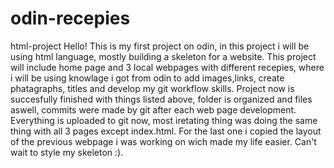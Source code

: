 # odin-recepies
html-project
    Hello!
        This is my first project on odin, in this project i will be using html language, mostly building a skeleton for a website. This project will include home page and 3 local webpages with different recepies, where i will be using knowlage i got from odin to add images,links, create phatagraphs, titles and develop my git workflow skills.
        Project now is succesfully finished with things listed above, folder is organized and files aswell, commits were made by git after each web page development. Everything is uploaded to git now, most iretating thing was doing the same thing with all 3 pages except index.html. For the last one i copied the layout of the previous webpage i was working on wich made my life easier. 
        Can't wait to style my skeleton :).    

